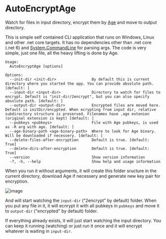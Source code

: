 # AutoEncryptAge

Watch for files in input directory, encrypt them by [Age](https://github.com/FiloSottile/age) and move to output directory.

This is simple self contained CLI application that runs on Windows, Linux and other .net core targets. It has no dependencies other than .net core (.net 6) and [System.CommandLine](https://github.com/dotnet/command-line-api) for parsing args. The code is very simple, just one file, all the heavy lifting is done by Age.

```
Usage:
  AutoEncryptAge [options]

Options:
  --init-dir <init-dir>                By default this is current directory where you started the app. You can provide absolute path. [default: ]
  --input-dir <input-dir>              Directory to watch for files to encrypt. Default is "init-dir/2encrypt", but you can also specify absolute path. [default: ]
  --output-dir <output-dir>            Encrypted files are moved here. Default is initDir/encypted. When ecrypting from input dir, relative subdirectory structure is preserved. Filenames have .age extenion (original extension is kept) [default: ]
  --pubkeys <pubkeys>                  File with Age pubkeys, is used as -R arg with age. [default: ]
  --age-binary-path <age-binary-path>  Where to look for Age binary. Will be downloaded if necessery. [default: ]
  --delete-files-after-encryption      Default is true. [default: True]
  --delete-dirs-after-encryption       Default is true. [default: True]
  --version                            Show version information
  -?, -h, --help                       Show help and usage information
```

When you run it without arguments, it will create this folder sructure in the current directory, download Age if necessery and generate new key pair for encryption.
 
 ![image](https://user-images.githubusercontent.com/189804/124627605-fc4c3e00-de7f-11eb-8648-1169ba84f0d0.png)

 And will start watching the `input-dir` ("2encrypt" by default) folder. When you put any file in it, it will ecnrypt it with all pubkeys in `pubkeys` and move it to `output-dir` ("encrypted" by default) folder.
 
 If everything already exists, it will just start watching the input directory. You can keep it running (watching) or just run it once and it will encrypt whatever is waiting in `input-dir`.
 
